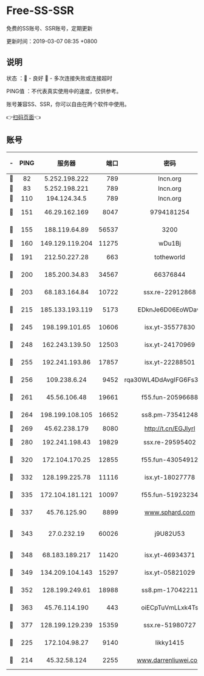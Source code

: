 # Free-SS-SSR

免费的SS账号、SSR账号，定期更新

更新时间：2019-03-07 08:35 +0800

## 说明

状态     ：🙂 - 良好 🙁 - 多次连接失败或连接超时

PING值   ：不代表真实使用中的速度，仅供参考。

账号兼容SS、SSR，你可以自由在两个软件中使用。

👉[扫码页面](https://liesauer.github.io/Free-SS-SSR/)👈

## 账号

|-|PING|服务器|端口|密码|加密方式|区域|
|:----:|:----:|:-----:|-----:|:----:|:----:|:----:|
|🙂|82|5.252.198.222|789|lncn.org|rc4|JP|
|🙂|83|5.252.198.221|789|lncn.org|rc4|JP|
|🙂|110|194.124.34.5|789|lncn.org|rc4|JP|
|🙂|151|46.29.162.169|8047|9794181254|aes-256-cfb|RU|
|🙂|155|188.119.64.89|56537|3200|aes-256-cfb|RU|
|🙂|160|149.129.119.204|11275|wDu1Bj|rc4-md5|HK|
|🙂|191|212.50.227.28|663|totheworld|aes-256-cfb|US|
|🙂|200|185.200.34.83|34567|66376844|aes-256-cfb|US|
|🙂|203|68.183.164.84|10722|ssx.re-22912868|aes-256-cfb|US|
|🙂|215|185.133.193.119|5173|EDknJe6D06EoWDaw|aes-256-cfb|US|
|🙂|245|198.199.101.65|10606|isx.yt-35577830|aes-256-cfb|US|
|🙂|248|162.243.139.50|12503|isx.yt-24170969|aes-256-cfb|US|
|🙂|255|192.241.193.86|17857|isx.yt-22288501|aes-256-cfb|US|
|🙂|256|109.238.6.24|9452|rqa30WL4DdAvgIFG6Fs3znzTa|aes-256-cfb|FR|
|🙂|261|45.56.106.48|19661|f55.fun-20596688|aes-256-cfb|US|
|🙂|264|198.199.108.105|16652|ss8.pm-73541248|aes-256-cfb|US|
|🙂|269|45.62.238.179|8080|http://t.cn/EGJIyrl|rc4-md5|CA|
|🙂|280|192.241.198.43|19829|ssx.re-29595402|aes-256-cfb|US|
|🙂|320|172.104.170.25|12855|f55.fun-43054912|aes-256-cfb|SG|
|🙂|332|128.199.225.78|11116|isx.yt-18027778|aes-256-cfb|SG|
|🙂|335|172.104.181.121|10097|f55.fun-51923234|aes-256-cfb|SG|
|🙂|337|45.76.125.90|8899|www.sphard.com|aes-256-cfb|AU|
|🙂|343|27.0.232.19|60026|j9U82U53|xchacha20-ietf-poly1305|HK|
|🙂|348|68.183.189.217|11420|isx.yt-46934371|aes-256-cfb|SG|
|🙂|349|134.209.104.143|15297|isx.yt-05821029|aes-256-cfb|SG|
|🙂|352|128.199.249.61|18988|ss8.pm-17042211|aes-256-cfb|SG|
|🙂|363|45.76.114.190|443|oiECpTuVmLLxk4Ts|aes-256-cfb|AU|
|🙂|377|128.199.129.239|15359|ssx.re-51980727|aes-256-cfb|SG|
|🙂|225|172.104.98.27|9140|likky1415|aes-256-cfb|JP|
|🙁|214|45.32.58.124|2255|www.darrenliuwei.com|aes-256-cfb|JP|
